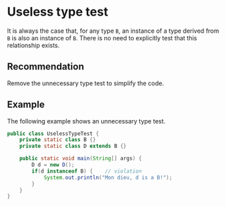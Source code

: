 # Useless type test
It is always the case that, for any type `B`, an instance of a type derived from `B` is also an instance of `B`. There is no need to explicitly test that this relationship exists.


## Recommendation
Remove the unnecessary type test to simplify the code.


## Example
The following example shows an unnecessary type test.


```java
public class UselessTypeTest {
	private static class B {}
	private static class D extends B {}

	public static void main(String[] args) {
		D d = new D();
		if(d instanceof B) {	// violation
			System.out.println("Mon dieu, d is a B!");
		}
	}
}
```
